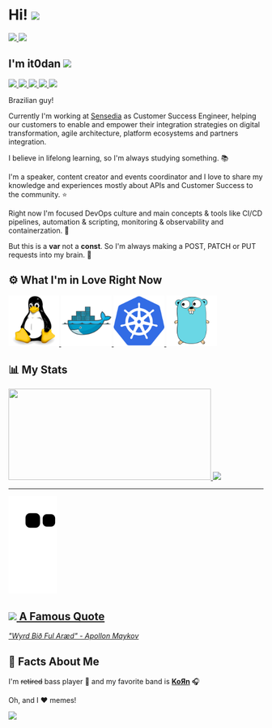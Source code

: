 # Hi! <img src="https://media.tenor.com/Yzeh4Z4UQuAAAAAC/viciadoemcodar.gif" width="80" />

<div>
  <a href="https://github.com/it0dan">
    <img src="https://komarev.com/ghpvc/?username=it0dan&label=Views&color=3f1a91&style=plastic">
  </a>
  
  <a href="https://github.com/it0dan">
    <img src="https://img.shields.io/github/followers/it0dan?label=follow&style=social">
  </a>
</div>

## I'm it0dan <img src="https://github.com/TheDudeThatCode/TheDudeThatCode/blob/master/Assets/headbang.gif" width="30">

<div>
  <a href="https://www.linkedin.com/in/itdaniloamaral">
    <img src="https://img.shields.io/badge/LinkedIn-0077B5?style=for-the-badge&logo=linkedin&logoColor=white">
  </a>
  
   <a href="https://medium.com/@D.aN">
    <img src="https://img.shields.io/badge/Medium-12100E?style=for-the-badge&logo=medium&logoColor=white">
  </a>
  
   <a href="https://open.spotify.com/user/qvlig3ixandn9kb3sf9dsv7qj?si=e23521c203fd44ca">
    <img src="https://img.shields.io/badge/Spotify-1ED760?&style=for-the-badge&logo=spotify&logoColor=white">
  </a>
  
   <a href="https://www.twitch.tv/it0dan">
    <img src="https://img.shields.io/badge/Twitch-9146FF?style=for-the-badge&logo=twitch&logoColor=white">
  </a>
  
   <a href="https://www.youtube.com/channel/UCK3P0cgY_32wdRN4Xw1Fn5w">
    <img src="https://img.shields.io/badge/YouTube-FF0000?style=for-the-badge&logo=youtube&logoColor=white">
  </a>
</div>

Brazilian guy!

Currently I'm working at [Sensedia](https://sensedia.com/) as Customer Success Engineer, helping our customers to enable and empower their integration strategies on digital transformation, agile architecture, platform ecosystems and partners integration.

I believe in lifelong learning, so I'm always studying something. 📚

I'm a speaker, content creator and events coordinator and I love to share my knowledge and experiences mostly about APIs and Customer Success to the community. ⭐

Right now I'm focused DevOps culture and main concepts & tools like CI/CD pipelines, automation & scripting, monitoring & observability and containerzation. 🎯

But this is a **var** not a **const**. So I'm always making a POST, PATCH or PUT requests into my brain. 🧠

## ⚙️ What I'm in Love Right Now

<div>  
  <a href="https://linux.org/">
    <img src="https://github.com/devicons/devicon/blob/master/icons/linux/linux-original.svg" width="100">
  </a>
  
  <a href="https://docker.com/">
    <img src="https://github.com/devicons/devicon/blob/master/icons/docker/docker-original.svg" width="100">
  </a>
  
  <a href="https://kubernetes.io/">
    <img src="https://github.com/devicons/devicon/blob/master/icons/kubernetes/kubernetes-plain.svg" width="100">
  </a>
  
  <a href="https://go.dev/">
    <img src="https://github.com/devicons/devicon/blob/master/icons/go/go-original.svg" width="100">
  </a>  
  
</div>
  
 ## 📊 My Stats
  
<div>
  <a href="https://github.com/it0dan">
    <img height="180em" src="https://github-readme-stats-sigma-five.vercel.app/api/top-langs/?username=it0dan&layout=compact&langs_count=7&theme=dracula&count_private=true" width="400">
    <img height="180em" src="https://github-readme-stats-sigma-five.vercel.app/api?username=it0dan&show_icons=true&theme=dark&include_all_commits=true&count_private=true&hide=contribs,issues"/>
</div>
  
------------
  
![Snake animation](https://github.com/it0dan/it0dan/blob/output/github-contribution-grid-snake.svg)
  
## <img src="https://github.com/TheDudeThatCode/TheDudeThatCode/blob/master/Assets/hmm.gif" width="20"> A Famous Quote
  
[*"Wyrd Bið Ful Aræd" - Apollon Maykov*](https://oldenglishpoetry.camden.rutgers.edu/2017/06/08/wyrd-bid-ful-araed-the-wanderer-line-5b/)
  
## 👀 Facts About Me
  
I'm ~~retired~~ bass player 🎸 and my favorite band is [**KoЯn**](https://korn.com/) 🎧

Oh, and I ❤ memes!
  
<img src="https://media.tenor.com/PlXROjIs2BcAAAAS/javascript-undefined-is-not-a-function.gif" width="200">
